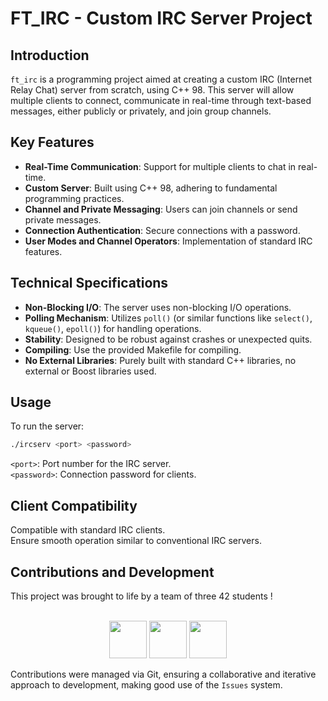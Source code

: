 # FT_IRC - Custom IRC Server Project

## Introduction
`ft_irc` is a programming project aimed at creating a custom IRC (Internet Relay Chat) server from scratch, using C++ 98.
This server will allow multiple clients to connect, communicate in real-time through text-based messages, either publicly or privately, and join group channels.

## Key Features
- **Real-Time Communication**: Support for multiple clients to chat in real-time.
- **Custom Server**: Built using C++ 98, adhering to fundamental programming practices.
- **Channel and Private Messaging**: Users can join channels or send private messages.
- **Connection Authentication**: Secure connections with a password.
- **User Modes and Channel Operators**: Implementation of standard IRC features.

## Technical Specifications
- **Non-Blocking I/O**: The server uses non-blocking I/O operations.
- **Polling Mechanism**: Utilizes `poll()` (or similar functions like `select()`, `kqueue()`, `epoll()`) for handling operations.
- **Stability**: Designed to be robust against crashes or unexpected quits.
- **Compiling**: Use the provided Makefile for compiling.
- **No External Libraries**: Purely built with standard C++ libraries, no external or Boost libraries used.

## Usage
To run the server:
```bash
./ircserv <port> <password>
```
`<port>`: Port number for the IRC server.  
`<password>`: Connection password for clients.

## Client Compatibility
Compatible with standard IRC clients.  
Ensure smooth operation similar to conventional IRC servers.

## Contributions and Development

This project was brought to life by a team of three 42 students !

<p align="center"><br />
<a href="http://github.com/n1kito" alt="n1kito github profile"><img src="https://github.com/n1kito.png" width="60px style="border-radius:50%"/></a>
<a href="http://github.com/jhparkkkk" alt="jhparkkkk github profile"><img src="https://github.com/jhparkkkk.png" width="60px style="border-radius:50%"/></a>
<a href="http://github.com/torgaa" alt="torgaa github profile"><img src="https://github.com/torgaa.png" width="60px style="border-radius:50%"/></a>

</p>

Contributions were managed via Git, ensuring a collaborative and iterative approach to development, making good use of the `Issues` system.
